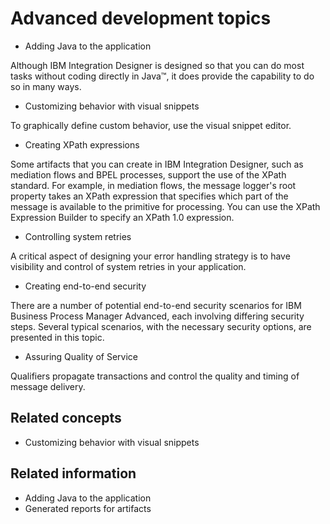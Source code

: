 <!-- image -->

# Advanced development topics

- Adding Java to the application

Although IBM Integration Designer is designed so that you can do most tasks without coding directly in Java™, it does provide the capability to do so in many ways.
- Customizing behavior with visual snippets

To graphically define custom behavior, use the visual snippet editor.
- Creating XPath expressions

Some artifacts that you can create in IBM Integration Designer, such as mediation flows and BPEL processes, support the use of the XPath standard. For example, in mediation flows, the message logger's root property takes an XPath expression that specifies which part of the message is available to the primitive for processing. You can use the XPath Expression Builder to specify an XPath 1.0 expression.
- Controlling system retries

A critical aspect of designing your error handling strategy is to have visibility and control of system retries in your application.
- Creating end-to-end security

There are a number of potential end-to-end security scenarios for IBM Business Process Manager Advanced, each involving differing security steps. Several typical scenarios, with the necessary security options, are presented in this topic.
- Assuring Quality of Service

 Qualifiers propagate transactions and control the quality and timing of message delivery.

## Related concepts

- Customizing behavior with visual snippets

## Related information

- Adding Java to the application
- Generated reports for artifacts